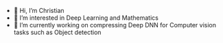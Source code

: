- 👋 Hi, I’m Christian
- 👀 I’m interested in Deep Learning and Mathematics
- 🌱 I’m currently working on compressing Deep DNN for Computer vision tasks such as Object detection

<!---
ChristianTchenko96/ChristianTchenko96 is a ✨ special ✨ repository because its `README.md` (this file) appears on your GitHub profile.
You can click the Preview link to take a look at your changes.
--->
